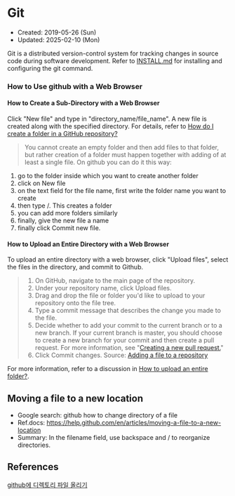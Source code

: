 # Git
* Created: 2019-05-26 (Sun)
* Updated: 2025-02-10 (Mon)

Git is a distributed version-control system for tracking changes in source code during software development. Refer to [INSTALL.md](INSTALL.md) for installing and configuring the git command.

### How to Use github with a Web Browser
#### How to Create a Sub-Directory with a Web Browser
Click "New file" and type in "directory_name/file_name". A new file is created along with the specified directory. For details, refer to [How do I create a folder in a GitHub repository?](https://stackoverflow.com/questions/12258399/how-do-i-create-a-folder-in-a-github-repository/47748184#47748184)
> You cannot create an empty folder and then add files to that folder, but rather creation of a folder must happen together with adding of at least a single file. On github you can do it this way:

1. go to the folder inside which you want to create another folder
2. click on New file
3. on the text field for the file name, first write the folder name you want to create
4. then type /. This creates a folder
5. you can add more folders similarly
6. finally, give the new file a name
7. finally click Commit new file.

#### How to Upload an Entire Directory with a Web Browser
To upload an entire directory with a web browser, click "Upload files", select the files in the directory, and commit to Github.

> 1. On GitHub, navigate to the main page of the repository.
> 2. Under your repository name, click Upload files. 
> 3. Drag and drop the file or folder you'd like to upload to your repository onto the file tree. 
> 4. Type a commit message that describes the change you made to the file. 
> 5. Decide whether to add your commit to the current branch or to a new branch. If your current branch is master, you should choose to create a new branch for your commit and then create a pull request. For more information, see "[Creating a new pull request.](https://help.github.com/en/github/collaborating-with-issues-and-pull-requests/creating-a-pull-request)" 
> 6. Click Commit changes.
Source: [Adding a file to a repository](https://help.github.com/en/articles/adding-a-file-to-a-repository)

For more information, refer to a discussion in [How to upload an entire folder?](https://github.community/t5/How-to-use-Git-and-GitHub/How-to-upload-an-entire-folder/td-p/8516). 

## Moving a file to a new location
* Google search: github how to change directory of a file
* Ref.docs: https://help.github.com/en/articles/moving-a-file-to-a-new-location
* Summary: In the filename field, use backspace and / to reorganize directories.

## References
[github에 디렉토리 파일 올리기](https://aimldl.blog.me/221544858468)
